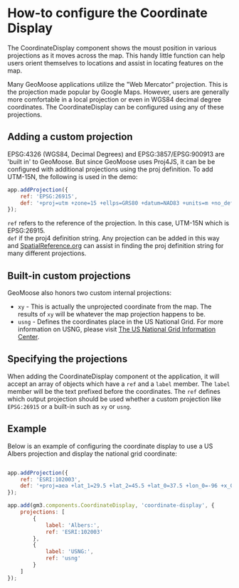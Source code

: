 # How-to configure the Coordinate Display

The CoordinateDisplay component shows the moust position in various
projections as it moves across the map. This handy little function
can help users orient themselves to locations and assist in locating
features on the map.

Many GeoMoose applications utilize the "Web Mercator" projection. This 
is the projection made popular by Google Maps. However, users are generally
more comfortable in a local projection or even in WGS84 decimal degree 
coordinates. The CoordinateDisplay can be configured using any of these
projections.

## Adding a custom projection

EPSG:4326 (WGS84, Decimal Degrees) and EPSG:3857/EPSG:900913 are 'built in'
to GeoMoose.  But since GeoMoose uses Proj4JS, it can be be configured with
additional projections using the proj definition. To add UTM-15N, the following
is used in the demo:

```javascript
app.addProjection({
    ref: 'EPSG:26915',
    def: '+proj=utm +zone=15 +ellps=GRS80 +datum=NAD83 +units=m +no_defs'
});
```

`ref` refers to the reference of the projection. In this case, UTM-15N which is
EPSG:26915.  
`def` if the proj4 definition string.
Any projection can be added in this way and 
[SpatialReference.org](http://spatialreference.org/) can assist in finding
the proj definition string for many different projections.

## Built-in custom projections

GeoMoose also honors two custom internal projections:

* `xy` - This is actually the unprojected coordinate from the map.
  The results of `xy` will be whatever the map projection happens to be.
* `usng` - Defines the coordinates place in the US National Grid.
  For more information on USNG, please visit 
  [The US National Grid Information Center](http://usngcenter.org/).
  
## Specifying the projections

When adding the CoordinateDisplay component ot the application, it will
accept an array of objects which have a `ref` and a `label` member.
The `label` member will be the text prefixed before the coordinates.
The `ref` defines which output projection should be used whether a custom 
projection like `EPSG:26915` or a built-in such as `xy` or `usng`.

## Example

Below is an example of configuring the coordinate display to use
a US Albers projection and display the national grid coordinate:

```javascript

app.addProjection({
    ref: 'ESRI:102003',
    def: '+proj=aea +lat_1=29.5 +lat_2=45.5 +lat_0=37.5 +lon_0=-96 +x_0=0 +y_0=0 +ellps=GRS80 +datum=NAD83 +units=m +no_defs'
});

app.add(gm3.components.CoordinateDisplay, 'coordinate-display', {
    projections: [
        {
            label: 'Albers:',
            ref: 'ESRI:102003'
        },
        {
            label: 'USNG:',
            ref: 'usng'
        }
    ]
});
```
